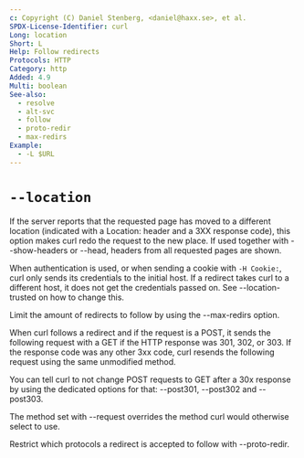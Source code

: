 ```yaml
---
c: Copyright (C) Daniel Stenberg, <daniel@haxx.se>, et al.
SPDX-License-Identifier: curl
Long: location
Short: L
Help: Follow redirects
Protocols: HTTP
Category: http
Added: 4.9
Multi: boolean
See-also:
  - resolve
  - alt-svc
  - follow
  - proto-redir
  - max-redirs
Example:
  - -L $URL
---
```


# `--location`

If the server reports that the requested page has moved to a different
location (indicated with a Location: header and a 3XX response code), this
option makes curl redo the request to the new place. If used together with
--show-headers or --head, headers from all requested pages are shown.

When authentication is used, or when sending a cookie with `-H Cookie:`, curl
only sends its credentials to the initial host. If a redirect takes curl to a
different host, it does not get the credentials passed on. See
--location-trusted on how to change this.

Limit the amount of redirects to follow by using the --max-redirs option.

When curl follows a redirect and if the request is a POST, it sends the
following request with a GET if the HTTP response was 301, 302, or 303. If the
response code was any other 3xx code, curl resends the following request using
the same unmodified method.

You can tell curl to not change POST requests to GET after a 30x response by
using the dedicated options for that: --post301, --post302 and --post303.

The method set with --request overrides the method curl would otherwise select
to use.

Restrict which protocols a redirect is accepted to follow with --proto-redir.
